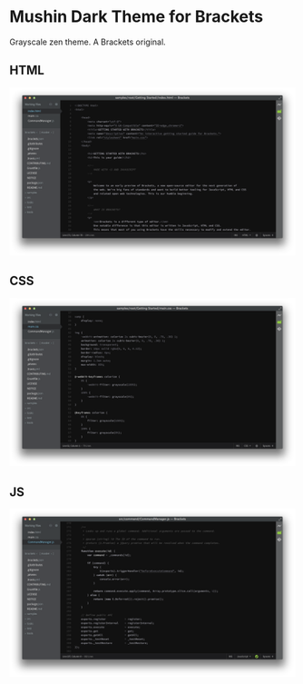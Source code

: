 Mushin Dark Theme for Brackets
==============================

Grayscale zen theme. A Brackets original.

## HTML
![HTML Screenshot](https://github.com/Brackets-Themes/MushinDark/blob/master/screenshots/html.png)

## CSS
![CSS Screenshot](https://github.com/Brackets-Themes/MushinDark/blob/master/screenshots/css.png)

## JS
![JS Screenshot](https://github.com/Brackets-Themes/MushinDark/blob/master/screenshots/js.png)
